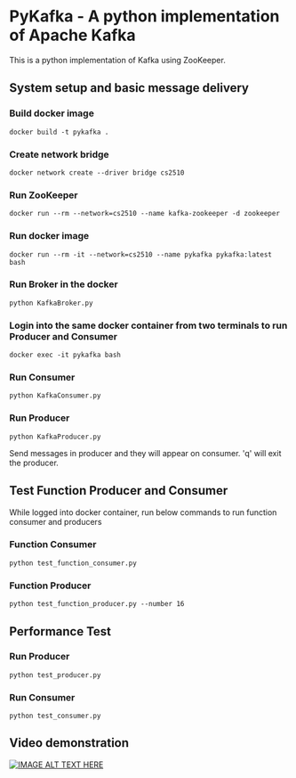 # PyKafka - A python implementation of Apache Kafka

This is a python implementation of Kafka using ZooKeeper.

## System setup and basic message delivery

### Build docker image

`docker build -t pykafka .`

### Create network bridge
`docker network create --driver bridge cs2510`

### Run ZooKeeper
`docker run --rm --network=cs2510 --name kafka-zookeeper -d zookeeper`

### Run docker image
`docker run --rm -it --network=cs2510 --name pykafka pykafka:latest bash`

### Run Broker in the docker
`python KafkaBroker.py`

### Login into the same docker container from two terminals to run Producer and Consumer
`docker exec -it pykafka bash`

### Run Consumer
`python KafkaConsumer.py`

### Run Producer
`python KafkaProducer.py`

Send messages in producer and they will appear on consumer. 'q' will exit the producer.

## Test Function Producer and Consumer

While logged into docker container, run below commands to run function consumer and producers

### Function Consumer
`python test_function_consumer.py`

### Function Producer
`python test_function_producer.py --number 16`

## Performance Test

### Run Producer
`python test_producer.py`

### Run Consumer
`python test_consumer.py`

## Video demonstration

[![IMAGE ALT TEXT HERE](https://img.youtube.com/vi/ebLco5ngHhI/0.jpg)](https://youtu.be/ebLco5ngHhI)

